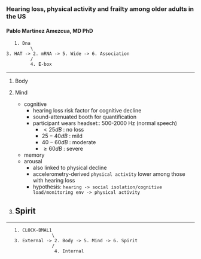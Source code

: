 
### Hearing loss, physical activity and frailty among older adults in the US
#### Pablo Martinez Amezcua, MD PhD

```
   1. Dna
         \
3. HAT -> 2. mRNA -> 5. Wide -> 6. Association
         /
         4. E-box
```

---

1. Body
2. Mind
   - cognitive
     - hearing loss risk factor for cognitive decline
     - sound-attenuated booth for quantification
     - participant wears headset:: 500-2000 Hz (normal speech)
        - $\lt 25 dB$ : no loss
        - $25-40 dB$ : mild
        - $40-60 dB$ : moderate
        - $\geq 60 dB$ : severe 
   - memory
   - arousal
     - also linked to physical decline
     - accelerometry-derived `physical activity` lower among those with hearing loss
     - hypothesis: `hearing -> social isolation/cognitive load/monitoring env -> physical activity`
     
3. Spirit
   - 

---

```
   1. CLOCK-BMAL1
                 \
   3. External -> 2. Body -> 5. Mind -> 6. Spirit
                 /
                  4. Internal
```
